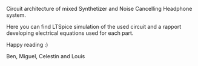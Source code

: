 Circuit architecture of mixed Synthetizer and Noise Cancelling Headphone system.

Here you can find LTSpice simulation of the used circuit and a rapport developing electrical equations used for each part.

Happy reading :)

Ben, Miguel, Celestin and Louis
